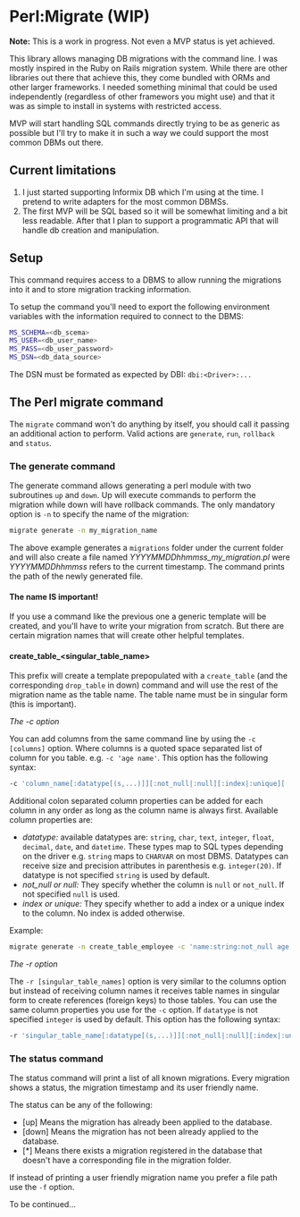 # Perl:Migrate (WIP)
**Note:** This is a work in progress. Not even a MVP status is yet achieved.

This library allows managing DB migrations with the command line. I was mostly inspired in
the Ruby on Rails migration system. While there are other libraries out there that achieve this, they
come bundled with ORMs and other larger frameworks. I needed something minimal that could be used
independently (regardless of other framewors you might use) and that it was as simple to install
in systems with restricted access.

MVP will start handling SQL commands directly trying to be as generic as possible but I'll try to
make it in such a way we could support the most common DBMs out there.

## Current limitations
1. I just started supporting Informix DB which I'm using at the time. I pretend to write adapters for
   the most common DBMSs.
2. The first MVP will be SQL based so it will be somewhat limiting and a bit less readable. After that I
   plan to support a programmatic API that will handle db creation and manipulation.

## Setup
This command requires access to a DBMS to allow running the migrations into it and to store migration
tracking information.

To setup the command you'll need to export the following environment variables with the information
required to connect to the DBMS:

```bash
MS_SCHEMA=<db_scema>
MS_USER=<db_user_name>
MS_PASS=<db_user_password>
MS_DSN=<db_data_source>
```

The DSN must be formated as expected by DBI: `dbi:<Driver>:...`

## The Perl migrate command
The `migrate` command won't do anything by itself, you should call it passing an additional action to perform.
Valid actions are `generate`, `run`, `rollback` and `status`.

### The generate command
The generate command allows generating a perl module with two subroutines `up` and `down`. Up will
execute commands to perform the migration while down will have rollback commands.
The only mandatory option is `-n` to specify the name of the migration:

```bash
migrate generate -n my_migration_name
```

The above example generates a `migrations` folder under the current folder and will also create a file
named *YYYYMMDDhhmmss_my_migration.pl* were *YYYYMMDDhhmmss* refers to the current timestamp. The command
prints the path of the newly generated file.

#### The name IS important!
If you use a command like the previous one a generic template will be created, and you'll have to
write your migration from scratch. But there are certain migration names that will create other helpful templates.

#### create_table_<singular_table_name>
This prefix will create a template prepopulated with a `create_table` (and the corresponding `drop_table` in down)
command and will use the rest of the migration name as the table name. The table name must be in singular form
(this is important).

*The -c option*

You can add columns from the same command line by using the `-c [columns]` option. Where columns is a quoted space
separated list of column for you table. e.g. `-c 'age name'`. This option has the following syntax:

```bash
-c 'column_name[:datatype[(s,...)]][:not_null|:null][:index|:unique][ ...more_columns]'
```

Additional colon separated column properties can be added for each column in any order as long as the column name is
always first. Available column properties are:

* *datatype:* available datatypes are: `string`, `char`, `text`, `integer`, `float`, `decimal`, `date`, and `datetime`.
  These types map to SQL types depending on the driver e.g. `string` maps to `CHARVAR` on most DBMS. Datatypes can
  receive size and precision attributes in parenthesis e.g. `integer(20)`. If datatype is not specified `string` is used
  by default.
* *not_null or null:* They specify whether the column is `null` or `not_null`. If not specified `null` is used.
* *index or unique:* They specify whether to add a index or a unique index to the column. No index is added otherwise.

Example:

```bash
migrate generate -n create_table_employee -c 'name:string:not_null age:integer:index email:unique'
```

*The -r option*

The `-r [singular_table_names]` option is very similar to the columns option but instead of receiving column names
it receives table names in singular form to create references (foreign keys) to those tables. You can use the
same column properties you use for the `-c` option. If `datatype` is not specified `integer` is used by default.
This option has the following syntax:

```bash
-r 'singular_table_name[:datatype[(s,...)]][:not_null|:null][:index|:unique][ ...more_table_names]'
```

### The status command

The status command will print a list of all known migrations. Every migration shows a status, the
migration timestamp and its user friendly name.

The status can be any of the following:
* [up] Means the migration has already been applied to the database.
* [down] Means the migration has not been already applied to the database.
* [*] Means there exists a migration registered in the database that doesn't have a corresponding
  file in the migration folder.

If instead of printing a user friendly migration name you prefer a file path use the `-f` option.

To be continued...

